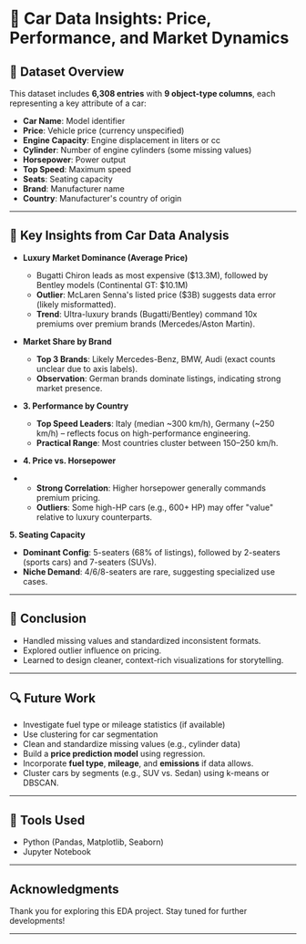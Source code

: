 # 🚗 Car Data Insights: Price, Performance, and Market Dynamics

## 📂 Dataset Overview

This dataset includes **6,308 entries** with **9 object-type columns**, each representing a key attribute of a car:

- **Car Name**: Model identifier
- **Price**: Vehicle price (currency unspecified)
- **Engine Capacity**: Engine displacement in liters or cc
- **Cylinder**: Number of engine cylinders (some missing values)
- **Horsepower**: Power output
- **Top Speed**: Maximum speed
- **Seats**: Seating capacity
- **Brand**: Manufacturer name
- **Country**: Manufacturer's country of origin

---
## 🚀 Key Insights from Car Data Analysis

- **Luxury Market Dominance (Average Price)**

    - Bugatti Chiron leads as most expensive ($13.3M), followed by Bentley models (Continental GT: $10.1M)
    - **Outlier**: McLaren Senna's listed price ($3B) suggests data error (likely misformatted).
    - **Trend**: Ultra-luxury brands (Bugatti/Bentley) command 10x premiums over premium brands (Mercedes/Aston Martin).

- **Market Share by Brand** 

    - **Top 3 Brands**: Likely Mercedes-Benz, BMW, Audi (exact counts unclear due to axis labels).
    - **Observation**: German brands dominate listings, indicating strong market presence.
      
- **3. Performance by Country**

    - **Top Speed Leaders**: Italy (median ~300 km/h), Germany (~250 km/h) – reflects focus on high-performance engineering.
    - **Practical Range**: Most countries cluster between 150–250 km/h.
    
- **4. Price vs. Horsepower**
- 
    - **Strong Correlation**: Higher horsepower generally commands premium pricing.
    - **Outliers**: Some high-HP cars (e.g., 600+ HP) may offer "value" relative to luxury counterparts.
      
**5. Seating Capacity**

- **Dominant Config**: 5-seaters (68% of listings), followed by 2-seaters (sports cars) and 7-seaters (SUVs).
- **Niche Demand**: 4/6/8-seaters are rare, suggesting specialized use cases.

---

## 🧠 Conclusion

- Handled missing values and standardized inconsistent formats.
- Explored outlier influence on pricing.
- Learned to design cleaner, context-rich visualizations for storytelling.

---

## 🔍 Future Work

- Investigate fuel type or mileage statistics (if available)
- Use clustering for car segmentation
- Clean and standardize missing values (e.g., cylinder data)
- Build a **price prediction model** using regression.
- Incorporate **fuel type**, **mileage**, and **emissions** if data allows.
- Cluster cars by segments (e.g., SUV vs. Sedan) using k-means or DBSCAN.

---

## 📎 Tools Used

- Python (Pandas, Matplotlib, Seaborn)
- Jupyter Notebook

---

##  Acknowledgments

Thank you for exploring this EDA project. Stay tuned for further developments!

---
